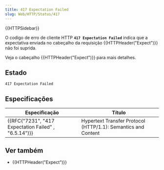 ```yaml
---
title: 417 Expectation Failed
slug: Web/HTTP/Status/417
---
```


{{HTTPSidebar}}

O codigo de erro de cliente HTTP **`417 Expectation Failed`** indica que a expectativa enviada no cabeçalho da requisição {{HTTPHeader("Expect")}} não foi suprida.

Veja o cabeçalho {{HTTPHeader("Expect")}} para mais detalhes.

## Estado

```
417 Expectation Failed
```

## Especificações

| Especificação                                                        | Título                                                        |
| -------------------------------------------------------------------- | ------------------------------------------------------------- |
| {{RFC("7231", "417 Expectation Failed" , "6.5.14")}} | Hypertext Transfer Protocol (HTTP/1.1): Semantics and Content |

## Ver também

- {{HTTPHeader("Expect")}}
